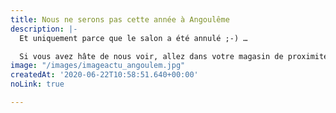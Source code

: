 ```yaml
---
title: Nous ne serons pas cette année à Angoulême
description: |-
  Et uniquement parce que le salon a été annulé ;-) …

  Si vous avez hâte de nous voir, allez dans votre magasin de proximité bio ou éco-responsable. Nous y sommes déjà peut-être !
image: "/images/imageactu_angoulem.jpg"
createdAt: '2020-06-22T10:58:51.640+00:00'
noLink: true

---
```

